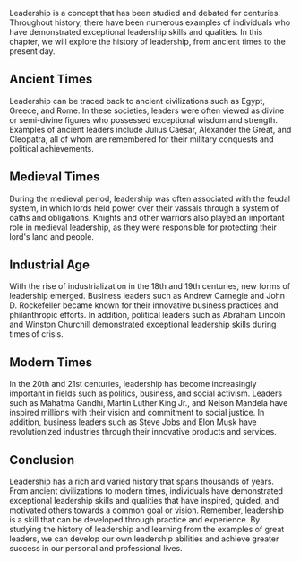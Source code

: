
Leadership is a concept that has been studied and debated for centuries. Throughout history, there have been numerous examples of individuals who have demonstrated exceptional leadership skills and qualities. In this chapter, we will explore the history of leadership, from ancient times to the present day.

Ancient Times
-------------

Leadership can be traced back to ancient civilizations such as Egypt, Greece, and Rome. In these societies, leaders were often viewed as divine or semi-divine figures who possessed exceptional wisdom and strength. Examples of ancient leaders include Julius Caesar, Alexander the Great, and Cleopatra, all of whom are remembered for their military conquests and political achievements.

Medieval Times
--------------

During the medieval period, leadership was often associated with the feudal system, in which lords held power over their vassals through a system of oaths and obligations. Knights and other warriors also played an important role in medieval leadership, as they were responsible for protecting their lord's land and people.

Industrial Age
--------------

With the rise of industrialization in the 18th and 19th centuries, new forms of leadership emerged. Business leaders such as Andrew Carnegie and John D. Rockefeller became known for their innovative business practices and philanthropic efforts. In addition, political leaders such as Abraham Lincoln and Winston Churchill demonstrated exceptional leadership skills during times of crisis.

Modern Times
------------

In the 20th and 21st centuries, leadership has become increasingly important in fields such as politics, business, and social activism. Leaders such as Mahatma Gandhi, Martin Luther King Jr., and Nelson Mandela have inspired millions with their vision and commitment to social justice. In addition, business leaders such as Steve Jobs and Elon Musk have revolutionized industries through their innovative products and services.

Conclusion
----------

Leadership has a rich and varied history that spans thousands of years. From ancient civilizations to modern times, individuals have demonstrated exceptional leadership skills and qualities that have inspired, guided, and motivated others towards a common goal or vision. Remember, leadership is a skill that can be developed through practice and experience. By studying the history of leadership and learning from the examples of great leaders, we can develop our own leadership abilities and achieve greater success in our personal and professional lives.
